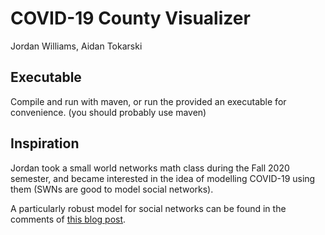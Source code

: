 # COVID-19 County Visualizer
Jordan Williams, Aidan Tokarski

## Executable
Compile and run with maven, or run the provided an executable for convenience. (you should probably use maven)

## Inspiration
Jordan took a small world networks math class during the Fall 2020 semester, and became interested in the idea of modelling COVID-19 using them (SWNs are good to model social networks).

A particularly robust model for social networks can be found in the comments of [this blog post](http://allendowney.blogspot.com/2016/09/its-small-world-scale-free-network.html).

